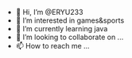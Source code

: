 - 👋 Hi, I’m @ERYU233
- 👀 I’m interested in games&sports
- 🌱 I’m currently learning java
- 💞️ I’m looking to collaborate on ...
- 📫 How to reach me ...

<!---
ERYU233/ERYU233 is a ✨ special ✨ repository because its `README.md` (this file) appears on your GitHub profile.
You can click the Preview link to take a look at your changes.
--->
